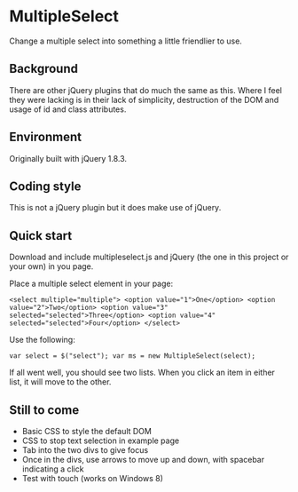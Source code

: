 MultipleSelect
=============

Change a multiple select into something a little friendlier to use.

Background
----------

There are other jQuery plugins that do much the same as this. Where I feel they were lacking is in their lack of simplicity, destruction of the DOM and usage of id and class attributes.

Environment
-----------

Originally built with jQuery 1.8.3.

Coding style
------------

This is not a jQuery plugin but it does make use of jQuery.

Quick start
-----------

Download and include multipleselect.js and jQuery (the one in this project or your own) in you page.

Place a multiple select element in your page:

`<select multiple="multiple">
	<option value="1">One</option>
	<option value="2">Two</option>
	<option value="3" selected="selected">Three</option>
	<option value="4" selected="selected">Four</option>
</select>`

Use the following:

`var select = $("select");
var ms = new MultipleSelect(select);`

If all went well, you should see two lists. When you click an item in either list, it will move to the other.

Still to come
-------------

- Basic CSS to style the default DOM
- CSS to stop text selection in example page
- Tab into the two divs to give focus
- Once in the divs, use arrows to move up and down, with spacebar indicating a click
- Test with touch (works on Windows 8)